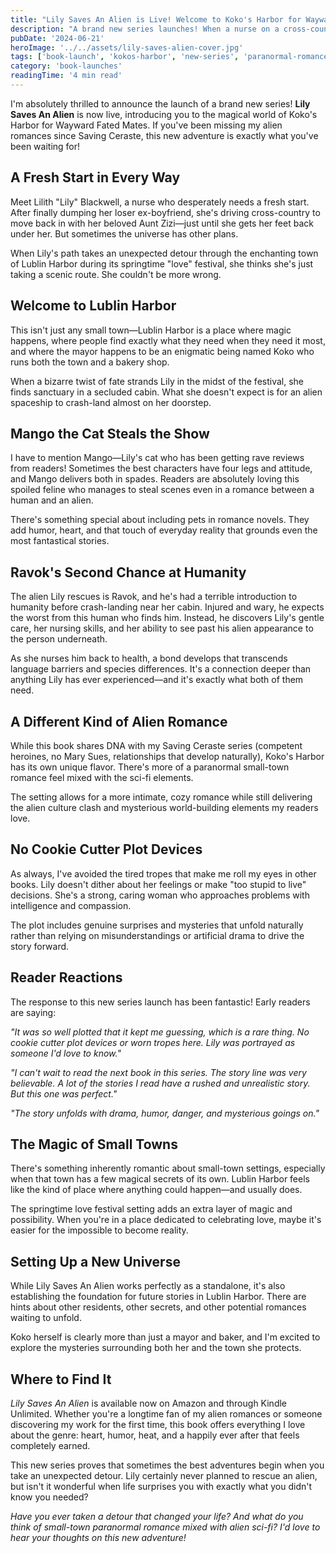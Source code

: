 ```yaml
---
title: "Lily Saves An Alien is Live! Welcome to Koko's Harbor for Wayward Fated Mates"
description: "A brand new series launches! When a nurse on a cross-country road trip stumbles into a magical town and finds a crashed alien, everything changes."
pubDate: '2024-06-21'
heroImage: '../../assets/lily-saves-alien-cover.jpg'
tags: ['book-launch', 'kokos-harbor', 'new-series', 'paranormal-romance']
category: 'book-launches'
readingTime: '4 min read'
---
```


I'm absolutely thrilled to announce the launch of a brand new series! **Lily Saves An Alien** is now live, introducing you to the magical world of Koko's Harbor for Wayward Fated Mates. If you've been missing my alien romances since Saving Ceraste, this new adventure is exactly what you've been waiting for!

## A Fresh Start in Every Way

Meet Lilith "Lily" Blackwell, a nurse who desperately needs a fresh start. After finally dumping her loser ex-boyfriend, she's driving cross-country to move back in with her beloved Aunt Zizi—just until she gets her feet back under her. But sometimes the universe has other plans.

When Lily's path takes an unexpected detour through the enchanting town of Lublin Harbor during its springtime "love" festival, she thinks she's just taking a scenic route. She couldn't be more wrong.

## Welcome to Lublin Harbor

This isn't just any small town—Lublin Harbor is a place where magic happens, where people find exactly what they need when they need it most, and where the mayor happens to be an enigmatic being named Koko who runs both the town and a bakery shop.

When a bizarre twist of fate strands Lily in the midst of the festival, she finds sanctuary in a secluded cabin. What she doesn't expect is for an alien spaceship to crash-land almost on her doorstep.

## Mango the Cat Steals the Show

I have to mention Mango—Lily's cat who has been getting rave reviews from readers! Sometimes the best characters have four legs and attitude, and Mango delivers both in spades. Readers are absolutely loving this spoiled feline who manages to steal scenes even in a romance between a human and an alien.

There's something special about including pets in romance novels. They add humor, heart, and that touch of everyday reality that grounds even the most fantastical stories.

## Ravok's Second Chance at Humanity

The alien Lily rescues is Ravok, and he's had a terrible introduction to humanity before crash-landing near her cabin. Injured and wary, he expects the worst from this human who finds him. Instead, he discovers Lily's gentle care, her nursing skills, and her ability to see past his alien appearance to the person underneath.

As she nurses him back to health, a bond develops that transcends language barriers and species differences. It's a connection deeper than anything Lily has ever experienced—and it's exactly what both of them need.

## A Different Kind of Alien Romance

While this book shares DNA with my Saving Ceraste series (competent heroines, no Mary Sues, relationships that develop naturally), Koko's Harbor has its own unique flavor. There's more of a paranormal small-town romance feel mixed with the sci-fi elements.

The setting allows for a more intimate, cozy romance while still delivering the alien culture clash and mysterious world-building elements my readers love.

## No Cookie Cutter Plot Devices

As always, I've avoided the tired tropes that make me roll my eyes in other books. Lily doesn't dither about her feelings or make "too stupid to live" decisions. She's a strong, caring woman who approaches problems with intelligence and compassion.

The plot includes genuine surprises and mysteries that unfold naturally rather than relying on misunderstandings or artificial drama to drive the story forward.

## Reader Reactions

The response to this new series launch has been fantastic! Early readers are saying:

*"It was so well plotted that it kept me guessing, which is a rare thing. No cookie cutter plot devices or worn tropes here. Lily was portrayed as someone I'd love to know."*

*"I can't wait to read the next book in this series. The story line was very believable. A lot of the stories I read have a rushed and unrealistic story. But this one was perfect."*

*"The story unfolds with drama, humor, danger, and mysterious goings on."*

## The Magic of Small Towns

There's something inherently romantic about small-town settings, especially when that town has a few magical secrets of its own. Lublin Harbor feels like the kind of place where anything could happen—and usually does.

The springtime love festival setting adds an extra layer of magic and possibility. When you're in a place dedicated to celebrating love, maybe it's easier for the impossible to become reality.

## Setting Up a New Universe

While Lily Saves An Alien works perfectly as a standalone, it's also establishing the foundation for future stories in Lublin Harbor. There are hints about other residents, other secrets, and other potential romances waiting to unfold.

Koko herself is clearly more than just a mayor and baker, and I'm excited to explore the mysteries surrounding both her and the town she protects.

## Where to Find It

*Lily Saves An Alien* is available now on Amazon and through Kindle Unlimited. Whether you're a longtime fan of my alien romances or someone discovering my work for the first time, this book offers everything I love about the genre: heart, humor, heat, and a happily ever after that feels completely earned.

This new series proves that sometimes the best adventures begin when you take an unexpected detour. Lily certainly never planned to rescue an alien, but isn't it wonderful when life surprises you with exactly what you didn't know you needed?

*Have you ever taken a detour that changed your life? And what do you think of small-town paranormal romance mixed with alien sci-fi? I'd love to hear your thoughts on this new adventure!*